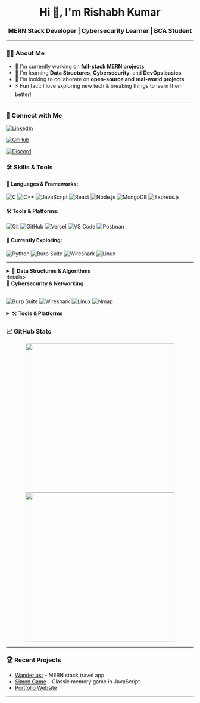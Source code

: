 <h1 align="center">Hi 👋, I'm Rishabh Kumar</h1>
<h3 align="center">MERN Stack Developer | Cybersecurity Learner | BCA Student</h3>

---

### 🧑‍💻 About Me

- 🔭 I’m currently working on **full-stack MERN projects**
- 🌱 I’m learning **Data Structures**, **Cybersecurity**, and **DevOps basics**
- 👯 I’m looking to collaborate on **open-source and real-world projects**
- ⚡ Fun fact: I love exploring new tech & breaking things to learn them better!

---

### 🔗 Connect with Me

[![LinkedIn](https://img.shields.io/badge/LinkedIn-0077B5?style=for-the-badge&logo=linkedin&logoColor=white)](https://www.linkedin.com/in/rishabhsaroj/)

[![GitHub](https://img.shields.io/badge/GitHub-000?style=for-the-badge&logo=github&logoColor=white)](https://github.com/Rishabhsaroj12)

[![Discord](https://img.shields.io/badge/Discord-5865F2?style=for-the-badge&logo=discord&logoColor=white)](https://discord.com/users/894555967130333224)

### 🛠️ Skills & Tools

#### 🚀 Languages & Frameworks:
![C](https://img.shields.io/badge/-C-00599C?style=flat&logo=c&logoColor=white)
![C++](https://img.shields.io/badge/-C++-00599C?style=flat&logo=cplusplus&logoColor=white)
![JavaScript](https://img.shields.io/badge/-JavaScript-F7DF1E?style=flat&logo=javascript&logoColor=black)
![React](https://img.shields.io/badge/-React-61DAFB?style=flat&logo=react&logoColor=black)
![Node.js](https://img.shields.io/badge/-Node.js-339933?style=flat&logo=node.js&logoColor=white)
![MongoDB](https://img.shields.io/badge/-MongoDB-47A248?style=flat&logo=mongodb&logoColor=white)
![Express.js](https://img.shields.io/badge/-Express-black?style=flat&logo=express&logoColor=white)

#### 🛠️ Tools & Platforms:
![Git](https://img.shields.io/badge/-Git-F05032?style=flat&logo=git&logoColor=white)
![GitHub](https://img.shields.io/badge/-GitHub-181717?style=flat&logo=github&logoColor=white)
![Vercel](https://img.shields.io/badge/-Vercel-000000?style=flat&logo=vercel&logoColor=white)
![VS Code](https://img.shields.io/badge/-VSCode-007ACC?style=flat&logo=visual-studio-code&logoColor=white)
![Postman](https://img.shields.io/badge/-Postman-FF6C37?style=flat&logo=postman&logoColor=white)

#### 🧠 Currently Exploring:
![Python](https://img.shields.io/badge/-Python-3776AB?style=flat&logo=python&logoColor=white)
![Burp Suite](https://img.shields.io/badge/-Burp%20Suite-orange?style=flat&logo=burpsuite&logoColor=white)
![Wireshark](https://img.shields.io/badge/-Wireshark-1679A7?style=flat&logo=wireshark&logoColor=white)
![Linux](https://img.shields.io/badge/-Linux-FCC624?style=flat&logo=linux&logoColor=black)

---
<details>
<summary>🧠 <strong>Data Structures & Algorithms</strong></summary>

<br>

- Practicing on:  
  ![LeetCode](https://img.shields.io/badge/-LeetCode-FFA116?style=flat&logo=leetcode&logoColor=black)  
  ![GeeksforGeeks](https://img.shields.io/badge/-GeeksforGeeks-0F9D58?style=flat&logo=geeksforgeeks&logoColor=white)

- Focus: Arrays, Strings, Linked Lists, Trees, Graphs, Recursion

</details>
details>
<summary>🔐 <strong>Cybersecurity & Networking</strong></summary>

<br>

![Burp Suite](https://img.shields.io/badge/-Burp%20Suite-orange?style=flat&logo=burpsuite&logoColor=white)
![Wireshark](https://img.shields.io/badge/-Wireshark-1679A7?style=flat&logo=wireshark&logoColor=white)
![Linux](https://img.shields.io/badge/-Linux-FCC624?style=flat&logo=linux&logoColor=black)
![Nmap](https://img.shields.io/badge/-Nmap-5C5CFF?style=flat&logoColor=white)

</details>

<details>
<summary>🛠️ <strong>Tools & Platforms</strong></summary>

<br>

![Git](https://img.shields.io/badge/-Git-F05032?style=flat&logo=git&logoColor=white)
![GitHub](https://img.shields.io/badge/-GitHub-181717?style=flat&logo=github&logoColor=white)
![VS Code](https://img.shields.io/badge/-VSCode-007ACC?style=flat&logo=visual-studio-code&logoColor=white)
![Postman](https://img.shields.io/badge/-Postman-FF6C37?style=flat&logo=postman&logoColor=white)

</details>

### 📈 GitHub Stats

<p align="center">
  <img src="https://github-readme-stats.vercel.app/api?username=Rishabhsaroj12&show_icons=true&theme=radical" width="400"/>
  <img src="https://github-readme-streak-stats.herokuapp.com/?user=Rishabhsaroj12&theme=radical" width="400"/>
</p>

---

### 🏆 Recent Projects

- [Wanderlust](https://wanderlust-app-ue5p.onrender.com) – MERN stack travel app
- [Simon Game](https://simons-say.vercel.app/) – Classic memory game in JavaScript
- [Portfolio Website](https://your-portfolio-link.com)

---

